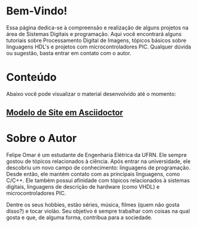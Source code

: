 # Bem-Vindo!
Essa página dedica-se à compreensão e realização de alguns projetos na área de Sistemas Digitais e programação. Aqui você encontrará alguns tutoriais sobre Processamento Digital de Imagens, tópicos básicos sobre linguagens HDL's e projetos com microcontroladores PIC. Qualquer dúvida ou sugestão, basta entrar em contato com o autor.


# Conteúdo
Abaixo você pode visualizar o material desenvolvido até o momento:

## [Modelo de Site em Asciidoctor](modelo_base/site/site.html)

# Sobre o Autor
Felipe Omar é um estudante de Engenharia Elétrica da UFRN. Ele sempre gostou de tópicos relacionados à ciência. Após entrar na universidade, ele descobriu um novo campo de conhecimento: linguagens de programação. Desde então, ele mantém contato com as principais linguagens, como C/C++. Ele também possui afinidade com tópicos relacionados à sistemas digitais, linguagens de descrição de hardware (como VHDL) e microcontroladores PIC.

Dentre os seus hobbies, estão séries, música, filmes (quem não gosta disso?) e tocar violão. Seu objetivo é sempre trabalhar com coisas na qual gosta e que, de alguma forma, contribua para a sociedade.






